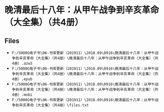 # 晚清最后十八年：从甲午战争到辛亥革命（大全集）（共4册）

## Files

- `F:/5000G电子书\06-书库更新（201911）\2018.09\0916\晚清最后十八年：从甲午战争到辛亥革命（大全集）（共4册）\晚清最后十八年：从甲午战争到辛亥革命（大全集）（共4册）.azw3`
- `F:/5000G电子书\06-书库更新（201911）\2018.09\0916\晚清最后十八年：从甲午战争到辛亥革命（大全集）（共4册）\晚清最后十八年：从甲午战争到辛亥革命（大全集）（共4册）.epub`
- `F:/5000G电子书\06-书库更新（201911）\2018.09\0916\晚清最后十八年：从甲午战争到辛亥革命（大全集）（共4册）\晚清最后十八年：从甲午战争到辛亥革命（大全集）（共4册）.mobi`
- `F:/5000G电子书\06-书库更新（201911）\2018.09\0916\晚清最后十八年：从甲午战争到辛亥革命（大全集）（共4册）\files.txt`

